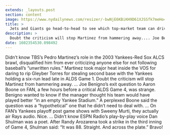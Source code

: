 ```yaml
--- 
extends: _layouts.post 
section: content 
image: https://www.nydailynews.com/resizer/-bwNjE6KBiKH9D61XJSSfk7meHo=/1200x0/top/cloudfront-us-east-1.images.arcpublishing.com/tronc/ZVHUJE6KDFFZVHFVP5IQRL2R3U.jpg 
title: > 
  Jets and Giants go head-to-head to see which top-market team can drive down the NFL ratings the most 
description: > 
  Doubt the criticism will stop Martinez from hammering away.... Joe Benigno’s exit question to Aaron Boone on FAN, a few hours before a critical ALDS Game 4, was strange.... On FAN’s Yankees playoff post game shows with Sweeny Murti, they actually air Rays audio.... Didn’t know ESPN Radio’s play-by-play voice Dan Shulman was a poet.After Randy Arozarena took a strike in the third inning of Game 4, Shulman said: “It was 88. 
date: 1602354530.098492 
--- 
```

Didn’t know TBS’s Pedro Martinez’s role in the 2003 Yankees-Red Sox ALCS brawl, disqualified him from ever criticizing anyone else for not following baseball’s “unwritten rules.” Martinez took major heat inside the VOS for daring to rip Gleyber Torres for stealing second base with the Yankees holding a six-run lead late in ALDS Game 1. Doubt the criticism will stop Martinez from hammering away. ... Joe Benigno’s exit question to Aaron Boone on FAN, a few hours before a critical ALDS Game 4, was strange. Benigno wanted to know if the manager thought his team would have played better “in an empty Yankee Stadium.” A perplexed Boone said the question was a “hypothetical” one that he didn’t need to deal with. ... On FAN’s Yankees playoff post game shows with Sweeny Murti, they actually air Rays audio. Nice. ... Didn’t know ESPN Radio’s play-by-play voice Dan Shulman was a poet. After Randy Arozarena took a strike in the third inning of Game 4, Shulman said: “It was 88. Straight. And across the plate.” Bravo!